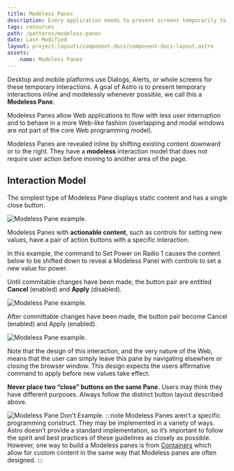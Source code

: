 ```yaml
---
title: Modeless Panes
description: Every application needs to present screens temporarily to collect user input or to display transient details.
tags: resources
path: /patterns/modeless-panes
date: Last Modified
layout: project:layouts/component-docs/component-docs-layout.astro
assets:
    name: Modeless Panes
---
```

 Desktop and mobile platforms use Dialogs, Alerts, or whole screens for these temporary interactions. A goal of Astro is to present temporary interactions inline and modelessly whenever possible, we call this a **Modeless Pane**.

Modeless Panes allow Web applications to flow with less user interruption and to behave in a more Web-like fashion (overlapping and modal windows are not part of the core Web programming model).

Modeless Panes are revealed inline by shifting existing content downward or to the right. They have a **modeless** interaction model that does not require user action before moving to another area of the page.

## Interaction Model

The simplest type of Modeless Pane displays static content and has a single close button.

![Modeless Pane example.](/img/patterns/modeless-panes-1.png)

Modeless Panes with **actionable content**, such as controls for setting new values, have a pair of action buttons with a specific interaction.

In this example, the command to Set Power on Radio 1 causes the content below to be shifted down to reveal a Modeless Panel with controls to set a new value for power.

Until commitable changes have been made, the button pair are entitled **Cancel** (enabled) and **Apply** (disabled).

![Modeless Pane example.](/img/patterns/modeless-panes-2.png)

After committable changes have been made, the button pair become Cancel (enabled) and Apply (enabled).

![Modeless Pane example.](/img/patterns/modeless-panes-3.png)

Note that the design of this interaction, and the very nature of the Web, means that the user can simply leave this pane by navigating elsewhere or closing the browser window. This design expects the users affirmative command to apply before new values take effect.

**Never place two “close” buttons on the same Pane.** Users may think they have different purposes. Always follow the distinct button layout described above.

![Modeless Pane Don't Example.](/img/patterns/modeless-panes-dont-2.png)
:::note
Modeless Panes aren’t a specific programming construct. They may be implemented in a variety of ways. Astro doesn’t provide a standard implementation, so it’s important to follow the spirit and best practices of these guidelines as closely as possible. However, one way to build a Modeless panes is from [Containers](/components/container/) which allow for custom content in the same way that Modeless panes are often designed.
:::

